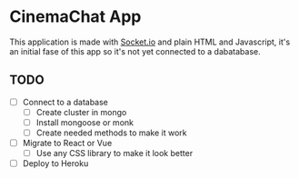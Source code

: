 # CinemaChat App
This application is made with [Socket.io](https://socket.io/) and plain HTML and Javascript, it's an initial fase of this app so it's not yet connected to a dabatabase.

## TODO
- [ ] Connect to a database
  - [ ] Create cluster in mongo
  - [ ] Install mongoose or monk
  - [ ] Create needed methods to make it work
- [ ] Migrate to React or Vue
  - [ ] Use any CSS library to make it look better
- [ ] Deploy to Heroku